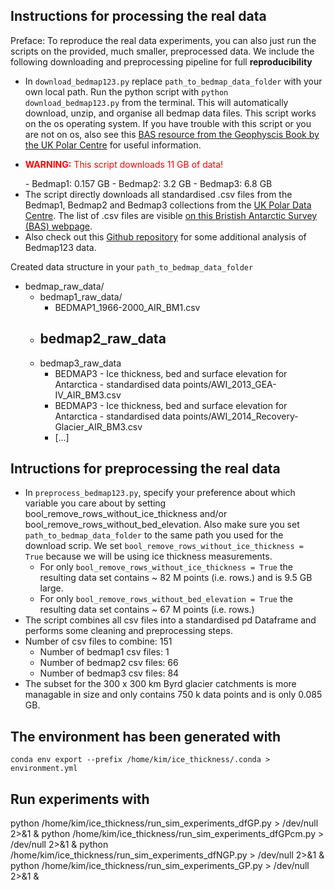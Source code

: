 ## Instructions for processing the real data

Preface: To reproduce the real data experiments, you can also just run the scripts on the provided, much smaller, preprocessed data. We include the following downloading and preprocessing pipeline for full **reproducibility** 

- In `download_bedmap123.py` replace `path_to_bedmap_data_folder` with your own local path. Run the python script with `python download_bedmap123.py` from the terminal. This will automatically download, unzip, and organise all bedmap data files. This script works on the os operating system. If you have trouble with this script or you are not on os, also see this [BAS resource from the Geophyscis Book by the UK Polar Centre](https://antarctica.github.io/PDC_GeophysicsBook/BEDMAP/Downloading_the_Bedmap_data.html) for useful information.
- <p style="color:red;"><strong>WARNING:</strong> This script downloads 11 GB of data!</p>
    - Bedmap1: 0.157 GB
    - Bedmap2: 3.2 GB
    - Bedmap3: 6.8 GB
- The script directly downloads all standardised .csv files from the Bedmap1, Bedmap2 and Bedmap3 collections from the [UK Polar Data Centre](https://www.bas.ac.uk/data/uk-pdc/). The list of .csv files are visible [on this Bristish Antarctic Survey (BAS) webpage](https://www.bas.ac.uk/project/bedmap/#data).
- Also check out this [Github repository](https://github.com/kimbente/bedmap) for some additional analysis of Bedmap123 data.

Created data structure in your `path_to_bedmap_data_folder`
- bedmap_raw_data/  
    - bedmap1_raw_data/ 
        - BEDMAP1_1966-2000_AIR_BM1.csv  
    - bedmap2_raw_data  
        - 
    - bedmap3_raw_data
        - BEDMAP3 - Ice thickness, bed and surface elevation for Antarctica - standardised data points/AWI_2013_GEA-IV_AIR_BM3.csv  
        - BEDMAP3 - Ice thickness, bed and surface elevation for Antarctica - standardised data points/AWI_2014_Recovery-Glacier_AIR_BM3.csv
        - [...]

## Intructions for preprocessing the real data
- In `preprocess_bedmap123.py`, specify your preference about which variable you care about by setting bool_remove_rows_without_ice_thickness and/or bool_remove_rows_without_bed_elevation. Also make sure you set `path_to_bedmap_data_folder` to the same path you used for the download scrip. We set `bool_remove_rows_without_ice_thickness = True` because we will be using ice thickness measurements.
    - For only `bool_remove_rows_without_ice_thickness = True` the resulting data set contains ~ 82 M points (i.e. rows.) and is 9.5 GB large.
    - For only `bool_remove_rows_without_bed_elevation = True` the resulting data set contains ~ 67 M points (i.e. rows.)
- The script combines all csv files into a standardised pd Dataframe and performs some cleaning and preprocessing steps.
- Number of csv files to combine: 151 
    - Number of bedmap1 csv files: 1
    - Number of bedmap2 csv files: 66
    - Number of bedmap3 csv files: 84
- The subset for the 300 x 300 km Byrd glacier catchments is more managable in size and only contains 750 k data points and is only 0.085 GB.

## The environment has been generated with 

``conda env export --prefix /home/kim/ice_thickness/.conda > environment.yml``

## Run experiments with 

python /home/kim/ice_thickness/run_sim_experiments_dfGP.py > /dev/null 2>&1 &
python /home/kim/ice_thickness/run_sim_experiments_dfGPcm.py > /dev/null 2>&1 &
python /home/kim/ice_thickness/run_sim_experiments_dfNGP.py > /dev/null 2>&1 &
python /home/kim/ice_thickness/run_sim_experiments_GP.py > /dev/null 2>&1 &

